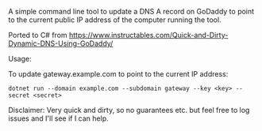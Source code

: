 A simple command line tool to update a DNS A record on GoDaddy to point to the current public IP address of the computer running the tool.

Ported to C# from https://www.instructables.com/Quick-and-Dirty-Dynamic-DNS-Using-GoDaddy/

Usage:

To update gateway.example.com to point to the current IP address:
```
dotnet run --domain example.com --subdomain gateway --key <key> --secret <secret>
```

Disclaimer: Very quick and dirty, so no guarantees etc. but feel free to log issues and I'll see if I can help.
